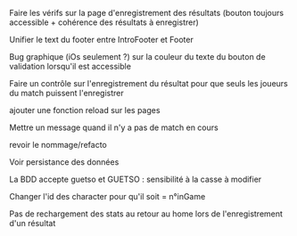 Faire les vérifs sur la page d'enregistrement des résultats (bouton toujours accessible + cohérence des résultats à enregistrer)

Unifier le text du footer entre IntroFooter et Footer

Bug graphique (iOs seulement ?) sur la couleur du texte du bouton de validation lorsqu'il est accessible

Faire un contrôle sur l'enregistrement du résultat pour que seuls les joueurs du match puissent l'enregistrer

ajouter une fonction reload sur les pages

Mettre un message quand il n'y a pas de match en cours

revoir le nommage/refacto

Voir persistance des données

La BDD accepte guetso et GUETSO : sensibilité à la casse à modifier

Changer l'id des character pour qu'il soit = n°inGame

Pas de rechargement des stats au retour au home lors de l'enregistrement d'un résultat 